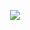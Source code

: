 <p align=center>
  
  
  [comment]: <img width="105px" src="https://orig00.deviantart.net/f949/f/2017/335/d/c/ffbe___sephiroth_gif_3_by_zerolympiustrife-dbvggpz.png">
  
  
  
  <img src="https://github-readme-stats-mrbased.vercel.app//api?username=pipeaw&show_icons=true&theme=transparent&count_private=true&title_color=FFEE00&custom_title=Felipe%27s%20GitHub%20Stats&text_color=18A9FA&icon_color=1FD51F&hide_rank=true&hide_border=true">
  
  
  [comment]: <img width="80px" src="https://images-wixmp-ed30a86b8c4ca887773594c2.wixmp.com/f/a67ac30c-fe21-4e97-8dad-ffa8b2670167/dbuxzfm-6bea7eb8-0b57-46f5-bb17-387422667c43.gif?token=eyJ0eXAiOiJKV1QiLCJhbGciOiJIUzI1NiJ9.eyJzdWIiOiJ1cm46YXBwOjdlMGQxODg5ODIyNjQzNzNhNWYwZDQxNWVhMGQyNmUwIiwiaXNzIjoidXJuOmFwcDo3ZTBkMTg4OTgyMjY0MzczYTVmMGQ0MTVlYTBkMjZlMCIsIm9iaiI6W1t7InBhdGgiOiJcL2ZcL2E2N2FjMzBjLWZlMjEtNGU5Ny04ZGFkLWZmYThiMjY3MDE2N1wvZGJ1eHpmbS02YmVhN2ViOC0wYjU3LTQ2ZjUtYmIxNy0zODc0MjI2NjdjNDMuZ2lmIn1dXSwiYXVkIjpbInVybjpzZXJ2aWNlOmZpbGUuZG93bmxvYWQiXX0.jA8xV8lxT8qEcnMIE13U-QeFJbNTwDMfKWaPOf0hnHc">
  
</p>

[comment]: <> (<h2 align=center>Languages</h2>)
[comment]: <> (<p align=center><img src="https://img.shields.io/badge/-Python-0064FF?logo=python&logoColor=FFF300"><img src="https://img.shields.io/badge/-JavaScript-FFF300?logo=javascript&logoColor=000000"><img src="https://img.shields.io/badge/-Ruby-FF0000?logo=ruby&logoColor=000000"><img src="https://img.shields.io/badge/-0064FF?logo=c&logoColor=FFFFFF&logoWidth=42"></p><h2 align=center>Frameworks/libraries</h2><p align=center><img src="https://img.shields.io/badge/-Django-092E20?logo=django&logoColor=FFFFFF"><img src="https://img.shields.io/badge/-React-131314?logo=react&logoColor=61DAFBF"><img src="https://img.shields.io/badge/-Pandas-150458?logo=pandas&logoColor=FFFFFF"><img src="https://img.shields.io/badge/-Ruby%20on%20Rails-CC0000?logo=rubyonrails&logoColor=FFFFFF"><img src="https://img.shields.io/badge/-OpenCV-5C3EE8?logo=opencv&logoColor=01FF00"><img src="https://img.shields.io/badge/-Bootstrap-7952B3?logo=bootstrap&logoColor=FFFFFF"><img src="https://img.shields.io/badge/-Tailwind-06B6D4?logo=tailwindcss&logoColor=FFFFFF"></p>)

<!-- >
<h2 align=center>Contact me</h2>
<p align=center>
  <a href="http://discordapp.com/users/271453671517061121"><img src="https://github.com/tandpfun/skill-icons/raw/main/icons/Discord.svg" width="50px" height="50px"></a>
  <a href="https://t.me/pipeeeeeeeeeeeeeeeeeeeeeeeeeeeee"><img src="https://www.svgrepo.com/show/349527/telegram.svg" width="50px" height="50px"></a>
</p>
<p align=center>
  <img src="https://lanyard.cnrad.dev/api/271453671517061121?borderRadius=40px&bg=000000">
</p>
<!-- >
```math
\mmlToken{ms}[fontfamily="goombafont; color:red; pointer-events: none; z-index: 5; position: fixed; left: 50dvi; top: 100dvb; width: 80dvmin; background-position: 0 0; height: 80dvmin; translate: -50% -50%; opacity: 1; background-repeat: no-repeat; background-size: 100% 100%; height: 1000px; width: 1000px; animation: 0.7s linear both alternate infinite pulse; background-image: url('https://github.com/MrBased/MrBased/blob/main/img/yaraspherepng.gif?raw=true');"]{}
```

<!-- >
```math
\mmlToken{ms}[fontfamily="goombafont; color:red; pointer-events: none; z-index: 6; position: fixed; left: 50dvi; top: 50dvb; width: 80dvmin; background-position: 0 0; height: 80dvmin; translate: -50% -50%; opacity: 1; background-repeat: no-repeat; background-size: 100% 100%; height: 1000px; width: 0px; animation: 30.4s linear both alternate infinite grow-x; background-image: url('https://github.com/MrBased/MrBased/blob/main/img/sigmanugget.gif?raw=true');"]{}
```

```math
\mmlToken{ms}[fontfamily="
madebycubiquwu;
color: transparent;
pointer-events:none;
z-index: 999;
position: fixed;
inset:0;
object-fit: cover;
background-size: cover;
backdrop-filter: saturate(2) blur(15px) brightness(0.7) opacity(1.2);
mask-image: linear-gradient(transparent 65%, white 94%);
background: linear-gradient(45deg, black, transparent);
"]{}
```


```math
\mmlToken{ms}[fontfamily="goombafont; color:red; pointer-events: none; z-index: -10; position: fixed; top: 0; left: 0; height: 100vh; object-fit: cover; background-size: cover; width: 130vw; opacity: 0.5; background: url('https://github.com/MrBased/MrBased/blob/main/img/ratsinthehouseofthedead.jpg?raw=true');"]{}
```
